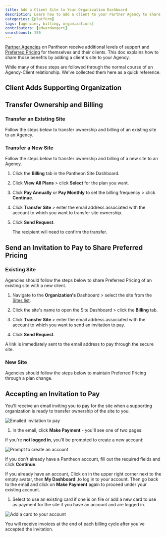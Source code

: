 ```yaml
---
title: Add a Client Site to Your Organization Dashboard
description: Learn how to add a client to your Partner Agency to share special features and pricing.
categories: [platform]
tags: [agencies, billing, organizations]
contributors: [edwardangert]
searchboost: 150
---
```


[Partner Agencies](https://pantheon.io/plans/partner-program?docs) on Pantheon receive additional levels of support and [Preferred Pricing](https://pantheon.io/plans/agency-preferred-pricing?docs) for themselves and their clients. This doc explains how to share those benefits by adding a client's site to your Agency.

While many of these steps are followed through the normal course of an Agency-Client relationship. We've collected them here as a quick reference.

## Client Adds Supporting Organization

<Partial file="add-supporting-org.md" />

## Transfer Ownership and Billing

### Transfer an Existing Site

Follow the steps below to transfer ownership and billing of an existing site to an Agency.

<Partial file="transfer-ownership-billing-steps.md" />

### Transfer a New Site

Follow the steps below to transfer ownership and billing of a new site to an Agency.

1. Click the **Billing** tab in the Pantheon Site Dashboard.

1. Click **View All Plans** > click **Select** for the plan you want.

1. Click **Pay Annually** or **Pay Monthly** to set the billing frequency > click **Continue**.

1. Click **Transfer Site** > enter the email address associated with the account to which you want to transfer site ownership.

1. Click **Send Request**. 

    The recipient will need to confirm the transfer.

## Send an Invitation to Pay to Share Preferred Pricing

### Existing Site

 Agencies should follow the steps below to share Preferred Pricing of an existing site with a new client. 

1. Navigate to the **<span class="glyphicons glyphicons-group"></span> Organization's** Dashboard > select the site from the [Sites list](/organizations/#sites).

1. Click the site's name to open the Site Dashboard > click the **Billing** tab.

1. Click **Transfer Site** > enter the email address associated with the account to which you want to send an invitation to pay.

1. Click **Send Request**. 

  A link is immediately sent to the email address to pay through the secure site.

### New Site

Agencies should follow the steps below to maintain Preferred Pricing through a plan change. 

<Partial file="invite-to-pay.md" />

## Accepting an Invitation to Pay

You'll receive an email inviting you to pay for the site when a supporting organization is ready to transfer ownership of the site to you.

  ![Emailed invitation to pay](../images/dashboard/invitation-to-pay.png)

1. In the email, click **Make Payment** - you'll see one of two pages:

  If you're **not logged in**, you'll be prompted to create a new account:

  ![Prompt to create an account](../images/dashboard/invitation-new-account.png)

  If you don't already have a Pantheon account, fill out the required fields and click **Continue**.

  If you already have an account, Click on <span class="glyphicons glyphicons-chevron-down"></span> in the upper right corner next to the empty avatar, then **My Dashboard** ,to log in to your account. Then go back to the email and click on **Make Payment** again to proceed under your existing account.

1. Select to use an existing card if one is on file or add a new card to use as payment for the site if you have an account and are logged in.

  ![Add a card to your account](../images/dashboard/add-card.png)

You will receive invoices at the end of each billing cycle after you've accepted the invitation.
